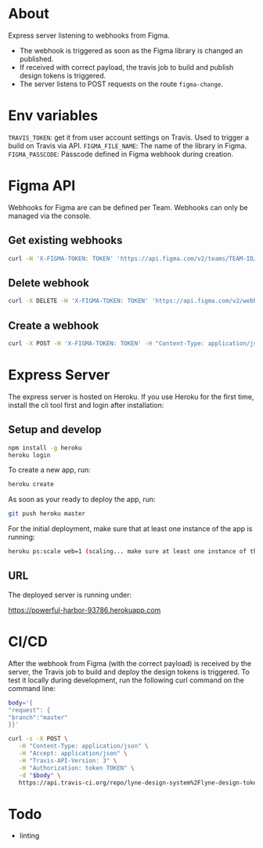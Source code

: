 # About

Express server listening to webhooks from Figma.

- The webhook is triggered as soon as the Figma library is changed an published.
- If received with correct payload, the travis job to build and publish design tokens is triggered.
- The server listens to POST requests on the route ```figma-change```.

# Env variables
`TRAVIS_TOKEN`: get it from user account settings on Travis. Used to trigger a build on Travis via API.
`FIGMA_FILE_NAME`: The name of the library in Figma.
`FIGMA_PASSCODE`: Passcode defined in Figma webhook during creation.

# Figma API

Webhooks for Figma are can be defined per Team. Webhooks can only be managed via the console.

## Get existing webhooks
```bash
curl -H 'X-FIGMA-TOKEN: TOKEN' 'https://api.figma.com/v2/teams/TEAM-ID/webhooks'
```

## Delete webhook
```bash
curl -X DELETE -H 'X-FIGMA-TOKEN: TOKEN' 'https://api.figma.com/v2/webhooks/WEBHOOK-ID'
```

## Create a webhook
```bash
curl -X POST -H 'X-FIGMA-TOKEN: TOKEN' -H "Content-Type: application/json" 'https://api.figma.com/v2/webhooks' -d '{"event_type":"LIBRARY_PUBLISH","team_id":"TEAM-ID","endpoint":"https://powerful-harbor-93786.herokuapp.com/figma-change","passcode":"PASSCODE"}'
```

# Express Server

The express server is hosted on Heroku. If you use Heroku for the first time, install the cli tool first and login after installation:

## Setup and develop

```bash
npm install -g heroku
heroku login
```

To create a new app, run:

```bash
heroku create
```

As soon as your ready to deploy the app, run:

```bash
git push heroku master
```

For the initial deployment, make sure that at least one instance of the app is running:

```bash
heroku ps:scale web=1 (scaling... make sure at least one instance of the app is running)
```

## URL

The deployed server is running under:

https://powerful-harbor-93786.herokuapp.com

# CI/CD

After the webhook from Figma (with the correct payload) is received by the server, the Travis job to build and deploy the design tokens is triggered. To test it locally during development, run the following curl command on the command line:

```bash
body='{
"request": {
"branch":"master"
}}'

curl -s -X POST \
   -H "Content-Type: application/json" \
   -H "Accept: application/json" \
   -H "Travis-API-Version: 3" \
   -H "Authorization: token TOKEN" \
   -d "$body" \
   https://api.travis-ci.org/repo/lyne-design-system%2Flyne-design-tokens/requests
```

# Todo

- linting
